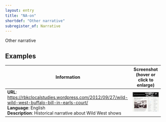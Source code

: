 ```yaml
---
layout: entry
title: "NA-on"
shortdef: "Other narrative"
subregister_of: Narrative
---
```


Other narrative

<!-- details -->

## Examples

<!-- START GENERATED SCREENSHOT GALLERY -->
<!--     NOTE: this screenshot gallery is automatically generated.       -->
<!--     Please avoid modifying it manually: any changes will be         -->
<!--     overwritten the next time the generation script is run.         -->
<table class="website-examples">
  <thead>
    <tr>
      <th class="website-examples-col-1">Information</th>
      <th class="website-examples-col-2">Screenshot (hover or click to enlarge)</th>
    </tr>
  </thead>
  <tbody>
    <tr>
      <td>
        <div class="img-url"><b>URL</b>: <a href="https://rbkclocalstudies.wordpress.com/2012/09/27/wild-wild-west-buffalo-bill-in-earls-court/">https://rbkclocalstudies.wordpress.com/2012/09/27/wild-wild-west-buffalo-bill-in-earls-court/</a></div>
        <div class="img-info"><b>Language</b>: English</div>
        <div class="img-info"><b>Description</b>: Historical narrative about Wild West shows</div>
      </td>
      <td><a href="../static/screenshots/NA-on/rbkclocalstudies.wordpress.com_2012_09_27_wild-wild-west-buffalo-bill-in-earls-court--2048x1536.png"><img class="thumbnail" src="../static/screenshots/NA-on/rbkclocalstudies.wordpress.com_2012_09_27_wild-wild-west-buffalo-bill-in-earls-court--2048x1536.png" alt="screenshot of rbkclocalstudies.wordpress.com_2012_09_27_wild-wild-west-buffalo-bill-in-earls-court--2048x1536"></a></td>
    </tr>
  </tbody>
</table>
<!-- END GENERATED SCREENSHOT GALLERY -->
